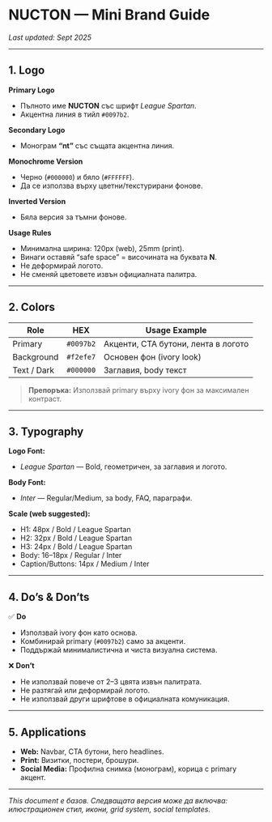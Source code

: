 # NUCTON — Mini Brand Guide

_Last updated: Sept 2025_

---

## 1. Logo

**Primary Logo**  
- Пълното име **NUCTON** със шрифт *League Spartan*.  
- Акцентна линия в тийл `#0097b2`.  

**Secondary Logo**  
- Монограм **“nt”** със същата акцентна линия.  

**Monochrome Version**  
- Черно (`#000000`) и бяло (`#FFFFFF`).  
- Да се използва върху цветни/текстурирани фонове.  

**Inverted Version**  
- Бяла версия за тъмни фонове.  

**Usage Rules**  
- Минимална ширина: 120px (web), 25mm (print).  
- Винаги оставяй “safe space” = височината на буквата **N**.  
- Не деформирай логото.  
- Не сменяй цветовете извън официалната палитра.  

---

## 2. Colors

| Role        | HEX     | Usage Example |
|-------------|---------|---------------|
| Primary     | `#0097b2` | Акценти, CTA бутони, лента в логото |
| Background  | `#f2efe7` | Основен фон (ivory look) |
| Text / Dark | `#000000` | Заглавия, body текст |

> **Препоръка:** Използвай primary върху ivory фон за максимален контраст.  

---

## 3. Typography

**Logo Font:**  
- *League Spartan* — Bold, геометричен, за заглавия и логото.  

**Body Font:**  
- *Inter* — Regular/Medium, за body, FAQ, параграфи.  

**Scale (web suggested):**  
- H1: 48px / Bold / League Spartan  
- H2: 32px / Bold / League Spartan  
- H3: 24px / Bold / League Spartan  
- Body: 16–18px / Regular / Inter  
- Caption/Buttons: 14px / Medium / Inter  

---

## 4. Do’s & Don’ts

✅ **Do**  
- Използвай ivory фон като основа.  
- Комбинирай primary (`#0097b2`) само за акценти.  
- Поддържай минималистична и чиста визуална система.  

❌ **Don’t**  
- Не използвай повече от 2–3 цвята извън палитрата.  
- Не разтягай или деформирай логото.  
- Не използвай други шрифтове в официалната комуникация.  

---

## 5. Applications

- **Web:** Navbar, CTA бутони, hero headlines.  
- **Print:** Визитки, постери, брошури.  
- **Social Media:** Профилна снимка (монограм), корица с primary акцент.  

---

_This document е базов. Следващата версия може да включва: илюстрационен стил, икони, grid system, social templates._
